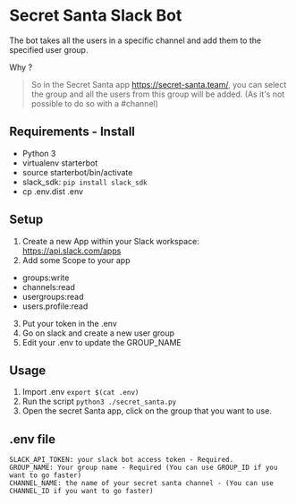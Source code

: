 # Secret Santa Slack Bot

The bot takes all the users in a specific channel and add them to the specified user group.

Why ?
> So in the Secret Santa app <https://secret-santa.team/>, you can select the group and all the users from this group will be added. (As it's not possible to do so with a #channel)



## Requirements - Install
- Python 3
- virtualenv starterbot
- source starterbot/bin/activate
- slack_sdk: ```pip install slack_sdk```
- cp .env.dist .env

## Setup
1. Create a new App within your Slack workspace: https://api.slack.com/apps
2. Add some Scope to your app
- groups:write
- channels:read
- usergroups:read
- users.profile:read

3. Put your token in the .env
4. Go on slack and create a new user group
5. Edit your .env to update the GROUP_NAME

## Usage
1. Import .env `export $(cat .env)`
2. Run the script `python3 ./secret_santa.py`
3. Open the secret Santa app, click on the group that you want to use.

## .env file
```
SLACK_API_TOKEN: your slack bot access token - Required.
GROUP_NAME: Your group name - Required (You can use GROUP_ID if you want to go faster)
CHANNEL_NAME: the name of your secret santa channel - (You can use CHANNEL_ID if you want to go faster)
```